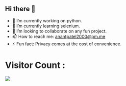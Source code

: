 ## Hi there 👋

<!--
**anantdark/anantdark** is a ✨ _special_ ✨ repository because its `README.md` (this file) appears on your GitHub profile.
-->


- 🔭 I’m currently working on python.
- 🌱 I’m currently learning selenium.
- 👯 I’m looking to collaborate on any fun project.
- 📫 How to reach me: anantpatel2000@pm.me
- ⚡ Fun fact: Privacy comes at the cost of convenience.

# Visitor Count :

![](https://komarev.com/ghpvc/?username=anantdark&style=flat-square)                    
